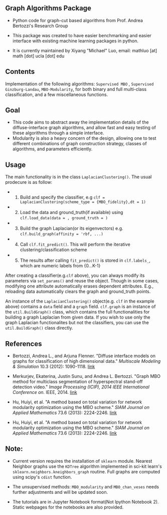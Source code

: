 ## Graph Algorithms Package

- Python code for graph-cut based algorithms from Prof. Andrea Bertozzi's Research Group

- This package was created to have easier benchmarking and easier interface with existing machine learning packages in python. 

- It is currently maintained by Xiyang "Michael" Luo, email: mathluo [at] math [dot] ucla [dot] edu

## Contents
Implementation of the following algorithms: `Supervised MBO` , `Supervised Ginzburg-Landau`, `MBO-Modularity`, for both binary and full multi-class classification, and a few miscellaneous functions. 

## Goal
- This code aims to abstract away the implementation details of the diffuse-interface graph algorithms, and allow fast and easy testing of these algorithms through a simple interface. 
- Modularity is also a heavy concern of the design, allowing one to test different combinations of graph construction strategy, classes of algorithms, and parameters efficiently. 

## Usage
The main functionality is in the class `LaplacianClustering()`. The usual prodecure is as follow:
- 1. Build and specify the classifier, e.g `clf = LaplacianClustering(scheme_type = {MBO_fidelity},dt = 1)`
- 2. Load the data and ground_truth(if available) using `clf.load_data(data = , ground_truth = )`
- 3. Build the graph Laplacian(or its eigenvectors) e.g. `clf.build_graph(affinity = 'rbf, ...)`
- 4. Call `clf.fit_predict()`. This will perform the iterative clustering/classification scheme
- 5. The results after calling `fit_predict()` is stored in `clf.labels_`, which are numeric labels from {0...K-1}

After creating a classifier(e.g.`clf` above), you can always modify its parameters via `set_params()` and reuse the object. 
Though in some cases, modifying one attribute automatically erases dependent attributes. E.g., reloading data automatically clears the graph and ground_truth points. 

An instance of the `LaplacianClustering()` object(e.g. `clf` in the example above) contains a `data` field and a `graph` field. 
`clf.graph` is an instance of the `util.BuildGraph()` class, which contains the full functionalities for building a graph Laplacian from given data. If you wish to use only the graph Laplacian functionalites but not the classifiers, you can use the `util.BuildGraph()` class directly.






## References

- Bertozzi, Andrea L., and Arjuna Flenner. "Diffuse interface models on graphs for classification of high dimensional data." *Multiscale Modeling & Simulation* 10.3 (2012): 1090-1118. <a href="http://epubs.siam.org/doi/pdf/10.1137/11083109X" target="_blank"> link</a>

- Merkurjev, Ekaterina, Justin Sunu, and Andrea L. Bertozzi. "Graph MBO method for multiclass segmentation of hyperspectral stand-off detection video." *Image Processing (ICIP), 2014 IEEE International Conference on.* IEEE, 2014. <a href="http://ieeexplore.ieee.org/stamp/stamp.jsp?tp=&arnumber=7025138" target="_blank"> link</a>

- Hu, Huiyi, et al. "A method based on total variation for network modularity optimization using the MBO scheme." *SIAM Journal on Applied Mathematics* 73.6 (2013): 2224-2246. <a href="http://epubs.siam.org/doi/pdf/10.1137/130917387" target="_blank"> link</a>

- Hu, Huiyi, et al. "A method based on total variation for network modularity optimization using the MBO scheme." *SIAM Journal on Applied Mathematics* 73.6 (2013): 2224-2246. <a href="http://www.math.ucla.edu/~bertozzi/papers/EMMCVPRfinal.pdf" target="_blank"> link</a>


## Note:
- Current version requires the installation of `sklearn` module. Nearest Neighbor graphs use the `KDTree` algorithm implemented in sci-kit learn's `sklearn.neighbors.kneighbors_graph` routine. Full graphs are computed using scipy's `cdist` function.

- The unsupervised methods: `MBO_modularity` and `MBO_chan_veses` needs further adjustments and will be updated soon. 

- The tutorials are in Jupyter Notebook format(Not Ipython Notebook 2). Static webpages for the notebooks are also provided.
